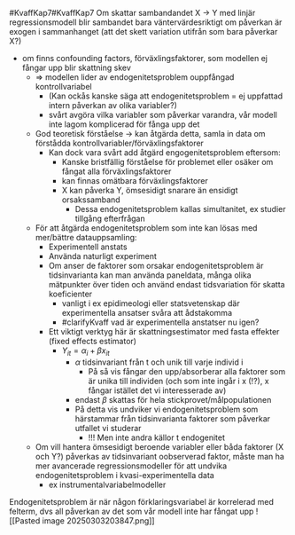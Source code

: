 #KvaffKap7#KvaffKap7
Om skattar sambandandet X -> Y med linjär regressionsmodell blir sambandet bara väntervärdesriktigt om påverkan är exogen i sammanhanget (att det skett variation utifrån som bara påverkar X?)
- om finns confounding factors, förväxlingsfaktorer, som modellen ej fångar upp blir skattning skev
	- => modellen lider av endogenitetsproblem ouppfångad kontrollvariabel
		- (Kan ockås kanske säga att endogenitetsproblem = ej uppfattad intern påverkan av olika variabler?)
		- svårt avgöra vilka variabler som påverkar varandra, vår modell inte lagom komplicerad för fånga upp det
	- God teoretisk förståelse -> kan åtgärda detta, samla in data om förstådda kontrollvariabler/förväxlingsfaktorer
		- Kan dock vara svårt add åtgärd engogenitetsproblem eftersom:
			- Kanske bristfällig förståelse för problemet eller osäker om fångat alla förväxlingsfaktorer
			- kan finnas omätbara förväxlingsfaktorer
			- X kan påverka Y, ömsesidigt snarare än ensidigt orsakssamband
				- Dessa endogenitetsproblem kallas simultanitet, ex studier tillgång efterfrågan
	- För att åtgärda endogenitetsproblem som inte kan lösas med mer/bättre datauppsamling:
		- Experimentell anstats
		- Använda naturligt experiment
		- Om anser de faktorer som orsakar endogenitetsproblem är tidsinvarianta kan man använda paneldata, många olika mätpunkter över tiden och använd endast tidsvariation för skatta koeficienter
			- vanligt i ex epidimeologi eller statsvetenskap där experimentella ansatser svåra att ådstakomma
			- #clarifyKvaff vad är experimentella anstatser nu igen?
		- Ett viktigt verktyg här är skattningsestimator med fasta effekter (fixed effects estimator)
			- $Y_{it} = \alpha_{i} + \beta x_{it}$
				- $\alpha$ tidsinvariant från t och unik till varje individ i
					- På så vis fångar den upp/absorberar alla faktorer som är unika till individen (och som inte ingår i x (!?), x fångar istället det vi interesserade av)
				- endast $\beta$ skattas för hela stickprovet/målpopulationen
				- På detta vis undviker vi endogenitetsproblem som härstammar från tidsinvarianta faktorer som påverkar utfallet vi studerar
					- !!! Men inte andra källor t endogenitet
	- Om vill hantera ömsesidigt beroende variabler eller båda faktorer (X och Y?) påverkas av tidsinvariant oobserverad faktor, måste man ha mer avancerade regressionsmodeller för att undvika endogenitetsproblem i kvasi-experimentella data
		- ex instrumentalvariabelmodeller


Endogenitetsproblem är när någon förklaringsvariabel är korrelerad med felterm, dvs all påverkan av det som vår modell inte har fångat upp
![[Pasted image 20250303203847.png]]